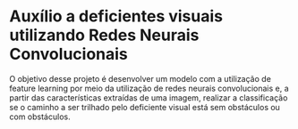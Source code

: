 # Auxílio a deficientes visuais utilizando Redes Neurais Convolucionais

O objetivo desse projeto é desenvolver um modelo com a utilização de feature learning por meio da utilização de redes neurais convolucionais e, a partir das características extraídas de uma imagem, realizar a classificação se o caminho a ser trilhado pelo deficiente visual está sem obstáculos ou com obstáculos.
